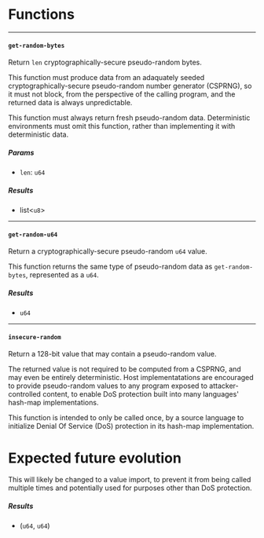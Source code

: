 # Functions

----

#### <a href="#get_random_bytes" name="get_random_bytes"></a> `get-random-bytes` 

  Return `len` cryptographically-secure pseudo-random bytes.
  
  This function must produce data from an adaquately seeded
  cryptographically-secure pseudo-random number generator (CSPRNG), so it
  must not block, from the perspective of the calling program, and the
  returned data is always unpredictable.
  
  This function must always return fresh pseudo-random data. Deterministic
  environments must omit this function, rather than implementing it with
  deterministic data.
##### Params

- <a href="#get_random_bytes.len" name="get_random_bytes.len"></a> `len`: `u64`
##### Results

- list<`u8`>

----

#### <a href="#get_random_u64" name="get_random_u64"></a> `get-random-u64` 

  Return a cryptographically-secure pseudo-random `u64` value.
  
  This function returns the same type of pseudo-random data as
  `get-random-bytes`, represented as a `u64`.
##### Results

- `u64`

----

#### <a href="#insecure_random" name="insecure_random"></a> `insecure-random` 

  Return a 128-bit value that may contain a pseudo-random value.
  
  The returned value is not required to be computed from a CSPRNG, and may
  even be entirely deterministic. Host implementatations are encouraged to
  provide pseudo-random values to any program exposed to attacker-controlled
  content, to enable DoS protection built into many languages' hash-map
  implementations.
  
  This function is intended to only be called once, by a source language
  to initialize Denial Of Service (DoS) protection in its hash-map
  implementation.
  
  # Expected future evolution
  
  This will likely be changed to a value import, to prevent it from being
  called multiple times and potentially used for purposes other than DoS
  protection.
##### Results

- (`u64`, `u64`)

